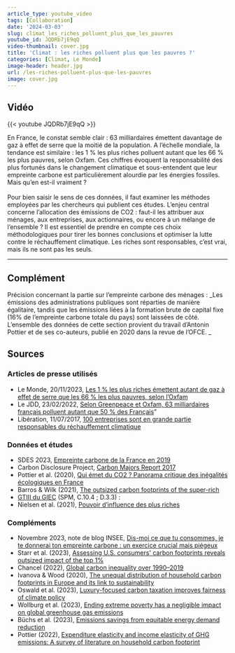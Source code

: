 ```yaml
---
article_type: youtube_video
tags: [Collaboration]
date: '2024-03-03'
slug: climat_les_riches_polluent_plus_que_les_pauvres
youtube_id: JQDRb7jE9qQ
video-thumbnail: cover.jpg
title: 'Climat : les riches polluent plus que les pauvres ?'
categories: [Climat, Le Monde]
image-header: header.jpg
url: /les-riches-polluent-plus-que-les-pauvres
image: cover.jpg
---
```


## Vidéo

{{< youtube JQDRb7jE9qQ >}}

En France, le constat semble clair : 63 milliardaires émettent davantage de gaz à effet de serre que la moitié de la population. A l’échelle mondiale, la tendance est similaire : les 1 % les plus riches polluent autant que les 66 % les plus pauvres, selon Oxfam. Ces chiffres évoquent la responsabilité des plus fortunés dans le changement climatique et sous-entendent que leur empreinte carbone est particulièrement alourdie par les énergies fossiles. Mais qu’en est-il vraiment ? <br> <br>
Pour bien saisir le sens de ces données, il faut examiner les méthodes employées par les chercheurs qui publient ces études. L’enjeu central concerne l’allocation des émissions de CO2 : faut-il les attribuer aux ménages, aux entreprises, aux actionnaires, ou encore à un mélange de l’ensemble ? Il est essentiel de prendre en compte ces choix méthodologiques pour tirer les bonnes conclusions et optimiser la lutte contre le réchauffement climatique. Les riches sont responsables, c’est vrai, mais ils ne sont pas les seuls.


<hr>

## Complément

Précision concernant la partie sur l’empreinte carbone des ménages : _Les émissions des administrations publiques sont réparties de manière égalitaire, tandis que les émissions liées à la formation brute de capital fixe (16% de l’empreinte carbone totale du pays) sont laissées de côté. L’ensemble des données de cette section provient du travail d’Antonin Pottier et de ses co-auteurs, publié en 2020 dans la revue de l’OFCE. _

## Sources

### Articles de presse utilisés

- Le Monde, 20/11/2023, [Les 1 % les plus riches émettent autant de gaz à effet de serre que les 66 % les plus pauvres, selon l’Oxfam](https://www.lemonde.fr/planete/article/2023/11/20/les-1-les-plus-riches-emettent-autant-de-gaz-a-effet-de-serre-que-les-66-les-plus-pauvres-selon-l-oxfam_6201262_3244.html)
- Le JDD, 23/02/2022, [Selon Greenpeace et Oxfam, 63 milliardaires français polluent autant que 50 % des Français](https://www.lejdd.fr/Societe/selon-greenpeace-et-oxfam-63-milliardaires-francais-polluent-autant-que-50-des-francais-4095642)” 
- Libération, 11/07/2017, [100 entreprises sont en grande partie responsables du réchauffement climatique](https://www.liberation.fr/planete/2017/07/11/100-entreprises-sont-en-grande-partie-responsables-du-rechauffement-climatique_1582930/)

### Données et études

- SDES 2023, [Empreinte carbone de la France en 2019](https://www.statistiques.developpement-durable.gouv.fr/lempreinte-carbone-de-la-france-de-1995-2022) 
- Carbon Disclosure Project, [Carbon Majors Report 2017](https://cdn.cdp.net/cdp-production/cms/reports/documents/000/002/327/original/Carbon-Majors-Report-2017.pdf?1501833772)  
- Pottier et al. (2020), [Qui émet du CO2 ? Panorama critique des inégalités écologiques en France](https://www.cairn.info/revue-de-l-ofce-2020-5-page-73.htm)
- Barros & Wilk (2021), [The outsized carbon footprints of the super-rich](https://www.tandfonline.com/doi/full/10.1080/15487733.2021.1949847)
- [GTIII du GIEC](https://www.ipcc.ch/report/sixth-assessment-report-working-group-3/) (SPM, C.10.4 ; D.3.3) :[ ](https://www.ipcc.ch/report/sixth-assessment-report-working-group-3/)
- Nielsen et al. (2021), [Pouvoir d’influence des plus riches](https://www.nature.com/articles/s41560-021-00900-y)

### Compléments

- Novembre 2023, note de blog INSEE, [Dis-moi ce que tu consommes, je te donnerai ton empreinte carbone : un exercice crucial mais piégeux](https://blog.insee.fr/consommation-vs-empreinte-carbone-calcul-piegeux/)
- Starr et al. (2023), [Assessing U.S. consumers' carbon footprints reveals outsized impact of the top 1%](https://www.sciencedirect.com/science/article/pii/S0921800922003597)
- Chancel (2022), [Global carbon inequality over 1990–2019](https://www.nature.com/articles/s41893-022-00955-z)
- Ivanova & Wood (2020), [The unequal distribution of household carbon footprints in Europe and its link to sustainability](https://www.cambridge.org/core/journals/global-sustainability/article/unequal-distribution-of-household-carbon-footprints-in-europe-and-its-link-to-sustainability/F1ED4F705AF1C6C1FCAD477398353DC2)
- Oswald et al. (2023), [Luxury-focused carbon taxation improves fairness of climate policy](https://doi.org/10.1016/j.oneear.2023.05.027)
- Wollburg et al. (2023), [Ending extreme poverty has a negligible impact on global greenhouse gas emissions](https://www.nature.com/articles/s41586-023-06679-0) 
- Büchs et al. (2023), [Emissions savings from equitable energy demand reduction](https://www.nature.com/articles/s41560-023-01283-y) 
- Pottier (2022), [Expenditure elasticity and income elasticity of GHG emissions: A survey of literature on household carbon footprint](https://www.sciencedirect.com/science/article/pii/S0921800921003104)